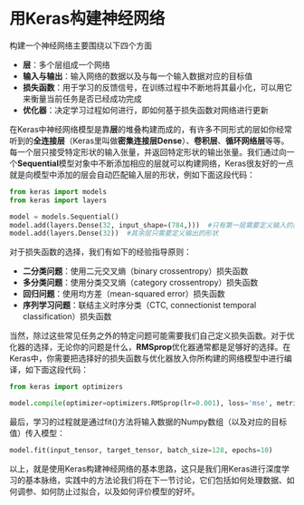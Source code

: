 
# 用Keras构建神经网络

构建一个神经网络主要围绕以下四个方面

- **层**：多个层组成一个网络
- **输入与输出**：输入网络的数据以及与每一个输入数据对应的目标值
- **损失函数**：用于学习的反馈信号，在训练过程中不断地将其最小化，可以用它来衡量当前任务是否已经成功完成
- **优化器**：决定学习过程如何进行，即如何基于损失函数对网络进行更新

在Keras中神经网络模型是靠**层**的堆叠构建而成的，有许多不同形式的层如你经常听到的**全连接层**（Keras里叫做**密集连接层Dense**）、**卷积层**、**循环网络层**等等。每一个层只接受特定形状的输入张量，并返回特定形状的输出张量。我们通过向一个**Sequential**模型对象中不断添加相应的层就可以构建网络，Keras很友好的一点就是向模型中添加的层会自动匹配输入层的形状，例如下面这段代码：


```python
from keras import models
from keras import layers

model = models.Sequential()
model.add(layers.Dense(32, input_shape=(784,)))  #只有第一层需要定义输入的形状
model.add(layers.Dense(32))  #其余层只需要定义输出的形状
```

对于损失函数的选择，我们有如下的经验指导原则：

+ **二分类问题**：使用二元交叉熵（binary crossentropy）损失函数
+ **多分类问题**：使用分类交叉熵（category crossentropy）损失函数
+ **回归问题**：使用均方差（mean-squared error）损失函数
+ **序列学习问题**：联结主义时序分类（CTC, connectionist temporal classification）损失函数

当然，除过这些常见任务之外的特定问题可能需要我们自己定义损失函数。对于优化器的选择，无论你的问题是什么，**RMSprop**优化器通常都是足够好的选择。在Keras中，你需要把选择好的损失函数与优化器放入你所构建的网络模型中进行编译，如下面这段代码：


```python
from keras import optimizers

model.compile(optimizer=optimizers.RMSprop(lr=0.001), loss='mse', metrics=['accuracy'])
```

最后，学习的过程就是通过fit()方法将输入数据的Numpy数组（以及对应的目标值）传入模型：


```python
model.fit(input_tensor, target_tensor, batch_size=128, epochs=10)
```

以上，就是使用Keras构建神经网络的基本思路，这只是我们用Keras进行深度学习的基本脉络，实践中的方法论我们将在下一节讨论，它们包括如何处理数据、如何调参、如何防止过拟合，以及如何评价模型的好坏。
